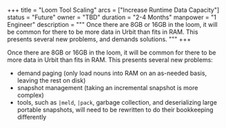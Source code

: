 +++
title = "Loom Tool Scaling"
arcs = ["Increase Runtime Data Capacity"]
status = "Future"
owner = "TBD"
duration = "2-4 Months"
manpower = "1 Engineer"
description = """
Once there are 8GB or 16GB in the loom, it will be common for there to be more data in Urbit than fits in RAM.  This presents several new problems, and demands solutions.
"""
+++

Once there are 8GB or 16GB in the loom, it will be common for there to be more data in Urbit than fits in RAM.  This presents several new problems:
- demand paging (only load nouns into RAM on an as-needed basis, leaving the rest on disk)
- snapshot management (taking an incremental snapshot is more complex)
- tools, such as `|meld`, `|pack`, garbage collection, and deserializing large portable snapshots, will need to be rewritten to do their bookkeeping differently
